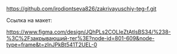 https://github.com/irodiontseva826/zakrivayuschiy-teg-f.git


Ссылка на макет:

https://www.figma.com/design/JQhPLs2COLIeZtAtlsBS34/%238-%3C%2Fзакрывающий-тег%3E?node-id=801-609&node-type=frame&t=zlnJPkBt541T2UEL-0